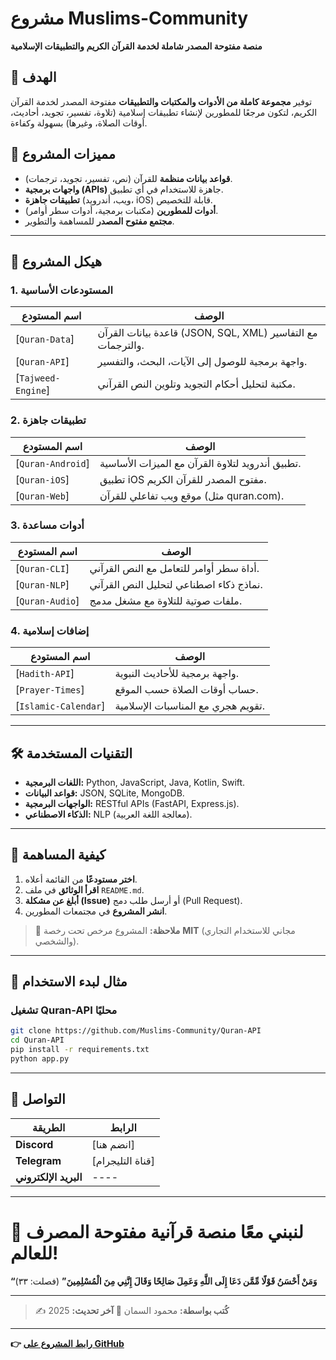 # **مشروع Muslims-Community**  
**منصة مفتوحة المصدر شاملة لخدمة القرآن الكريم والتطبيقات الإسلامية**  

## **🎯 الهدف**  
توفير **مجموعة كاملة من الأدوات والمكتبات والتطبيقات** مفتوحة المصدر لخدمة القرآن الكريم، لتكون مرجعًا للمطورين لإنشاء تطبيقات إسلامية (تلاوة، تفسير، تجويد، أحاديث، أوقات الصلاة، وغيرها) بسهولة وكفاءة.  

## **📌 مميزات المشروع**  
- **قواعد بيانات منظمة** للقرآن (نص، تفسير، تجويد، ترجمات).  
- **واجهات برمجية (APIs)** جاهزة للاستخدام في أي تطبيق.  
- **تطبيقات جاهزة** (ويب، أندرويد، iOS) قابلة للتخصيص.  
- **أدوات للمطورين** (مكتبات برمجية، أدوات سطر أوامر).  
- **مجتمع مفتوح المصدر** للمساهمة والتطوير.  

---

## **📂 هيكل المشروع**  
### **1. المستودعات الأساسية**  
| اسم المستودع | الوصف |  
|--------------|-------|  
| [`Quran-Data`] | قاعدة بيانات القرآن (JSON, SQL, XML) مع التفاسير والترجمات. |  
| [`Quran-API`] | واجهة برمجية للوصول إلى الآيات، البحث، والتفسير. |  
| [`Tajweed-Engine`] | مكتبة لتحليل أحكام التجويد وتلوين النص القرآني. |  

### **2. تطبيقات جاهزة**  
| اسم المستودع | الوصف |  
|--------------|-------|  
| [`Quran-Android`] | تطبيق أندرويد لتلاوة القرآن مع الميزات الأساسية. |  
| [`Quran-iOS`] | تطبيق iOS مفتوح المصدر للقرآن الكريم. |  
| [`Quran-Web`] | موقع ويب تفاعلي للقرآن (مثل quran.com). |  

### **3. أدوات مساعدة**  
| اسم المستودع | الوصف |  
|--------------|-------|  
| [`Quran-CLI`] | أداة سطر أوامر للتعامل مع النص القرآني. |  
| [`Quran-NLP`] | نماذج ذكاء اصطناعي لتحليل النص القرآني. |  
| [`Quran-Audio`] | ملفات صوتية للتلاوة مع مشغل مدمج. |  

### **4. إضافات إسلامية**  
| اسم المستودع | الوصف |  
|--------------|-------|  
| [`Hadith-API`] | واجهة برمجية للأحاديث النبوية. |  
| [`Prayer-Times`] | حساب أوقات الصلاة حسب الموقع. |  
| [`Islamic-Calendar`] | تقويم هجري مع المناسبات الإسلامية. |  

---

## **🛠️ التقنيات المستخدمة**  
- **اللغات البرمجية:** Python, JavaScript, Java, Kotlin, Swift.  
- **قواعد البيانات:** JSON, SQLite, MongoDB.  
- **الواجهات البرمجية:** RESTful APIs (FastAPI, Express.js).  
- **الذكاء الاصطناعي:** NLP (معالجة اللغة العربية).  

---

## **🤝 كيفية المساهمة**  
1. **اختر مستودعًا** من القائمة أعلاه.  
2. **اقرأ الوثائق** في ملف `README.md`.  
3. **أبلغ عن مشكلة (Issue)** أو أرسل طلب دمج (Pull Request).  
4. **انشر المشروع** في مجتمعات المطورين.  

> 📌 **ملاحظة:** المشروع مرخص تحت رخصة **MIT** (مجاني للاستخدام التجاري والشخصي).  

---

## **📌 مثال لبدء الاستخدام**  
### **تشغيل Quran-API محليًا**  
```bash
git clone https://github.com/Muslims-Community/Quran-API
cd Quran-API
pip install -r requirements.txt
python app.py
```

---

## **📢 التواصل**  
| الطريقة | الرابط |  
|---------|--------|  
| **Discord** | [انضم هنا] |  
| **Telegram** | [قناة التليجرام] |  
| **البريد الإلكتروني** |---- |  

---

# **🚀 لنبني معًا منصة قرآنية مفتوحة المصرف للعالم!**  
**“وَمَنْ أَحْسَنُ قَوْلًا مِّمَّن دَعَا إِلَى اللَّهِ وَعَمِلَ صَالِحًا وَقَالَ إِنَّنِي مِنَ الْمُسْلِمِينَ”** (فصلت: ٣٣)  

--- 

> ✍️ **كُتب بواسطة:** محمود السمان
> 📅 **آخر تحديث:** 2025  

---

**👉 [رابط المشروع على GitHub](https://github.com/Muslims-Community)**
